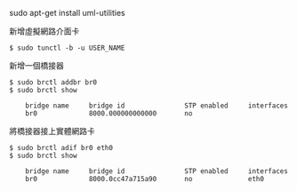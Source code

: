 sudo apt-get install uml-utilities


新增虛擬網路介面卡

    $ sudo tunctl -b -u USER_NAME
    
    
新增一個橋接器
    
    $ sudo brctl addbr br0
    $ sudo brctl show
        
        bridge name     bridge id               STP enabled     interfaces
        br0             8000.000000000000       no
        
        
將橋接器接上實體網路卡

    $ sudo brctl adif br0 eth0
    $ sudo brctl show
    
        bridge name     bridge id               STP enabled     interfaces
        br0             8000.0cc47a715a90       no              eth0
